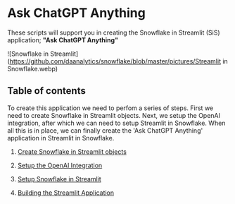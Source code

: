 # Ask ChatGPT Anything

These scripts will support you in creating the Snowflake in Streamlit (SiS) application; **"Ask ChatGPT Anything"**

![Snowflake in Streamlit](https://github.com/daanalytics/snowflake/blob/master/pictures/Streamlit in Snowflake.webp)

## Table of contents

To create this application we need to perfom a series of steps. First we need to create Snowflake in Streamlit objects. Next, we setup the OpenAI integration, after which we can need to setup Streamlit in Snowflake. When all this is in place, we can finally create the 'Ask ChatGPT Anything' application in Streamlit in Snowflake.

1. [Create Snowflake in Streamlit objects]()

2. [Setup the OpenAI Integration]()

3. [Setup Snowflake in Streamlit]()

4. [Building the Streamlit Application]()
